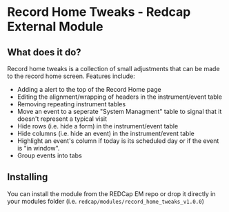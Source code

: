 # Record Home Tweaks - Redcap External Module

## What does it do?

Record home tweaks is a collection of small adjustments that can be made to the record home screen. Features include:

* Adding a alert to the top of the Record Home page
* Editing the alignment/wrapping of headers in the instrument/event table
* Removing repeating instrument tables
* Move an event to a seperate "System Managment" table to signal that it doesn't represent a typical visit
* Hide rows (i.e. hide a form) in the instrument/event table
* Hide columns (i.e. hide an event) in the instrument/event table
* Highlight an event's column if today is its scheduled day or if the event is "in window".
* Group events into tabs

## Installing

You can install the module from the REDCap EM repo or drop it directly in your modules folder (i.e. `redcap/modules/record_home_tweaks_v1.0.0`)

